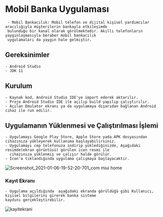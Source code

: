 # Mobil Banka Uygulaması
     - Mobil Bankacılık: Mobil telefon ve dijital kişisel yardımcılar aracılığıyla müşterilerin bankayla etkileşimde
     bulunduğu bir kanal olarak görülmektedir. Akıllı telefonların yaygınlaşmasıyla beraber mobil bankacılık
     uygulamaları da yaygın hale gelmiştir.

## Gereksinimler
    - Android Studio
    - JDK 11
## Kurulum
    - Kaynak kod, Android Studio IDE'ye import ederek aktarılır.
    - Proje Android Studio IDE ile açılıp build yapılıp çalıştırılır.
    - Açılan Emulator ekranı ya da uygulamaya dışarıdan bağlanan Android cihaz ile run edilir.
    
    
## Uygulamanın Yüklenmesi ve Çalıştırılması İşlemi
    - Uygulamayı Google Play Store, Apple Store yada APK dosyasından cihazınıza yükleyerek kullanıma başlayabilirsiniz.
    - Uygulamayı cep telefonuza indirip yüklediğinizde, Aşağıdaki resimde(ekran görüntüsü) görülen icon resmi ile
      cihazınıza yüklenmiş ve çalışır halde görülür.
    - İcon’a tıklandığında uygulama çalışmaya başlayacaktır.
![Screenshot_2021-01-06-19-52-20-701_com miui home](https://user-images.githubusercontent.com/81168263/154986057-7345195e-3772-477c-acba-2f120cf54257.jpg)

### Kayıt Ekranı
    - Uygulama açıldığında  aşağıdaki ekranda görüldüğü gibi Kullanıcı, kişisel bilgilerini girerek banka sisteme
    kaydını gerçekleştirebilir.
![kayitekrani](https://user-images.githubusercontent.com/81168263/154991533-ec87022b-9f64-44c4-9634-ec6715af7dd8.jpg)


      
    
    
